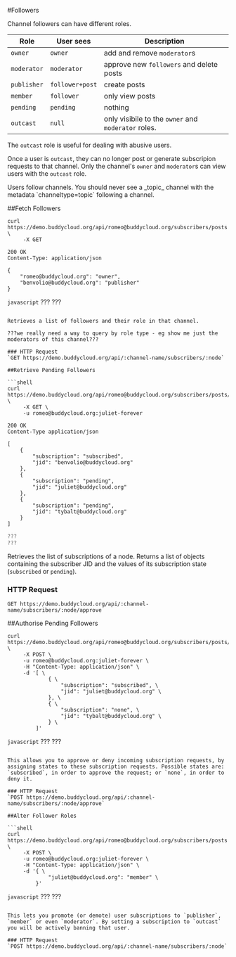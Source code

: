 #Followers

Channel followers can have different roles.

Role       | User sees      | Description
-----------|----------------|-------------
`owner`    |`owner`         |add and remove `moderator`s
`moderator`|`moderator`     |approve new `followers` and delete posts
`publisher`|`follower+post` |create posts
`member`   |`follower`      |only view posts
`pending`  |`pending`       |nothing
`outcast`  | `null`         |only visibile to the `owner` and `moderator` roles.

The `outcast` role is useful for dealing with abusive users. 

Once a user is `outcast`, they can no longer post or generate subscripion requests to that channel. Only the channel's `owner` and `moderator`s can view users with the `outcast` role.

<aside class="warning">
Users follow channels. You should never see a _topic_ channel with the metadata `channeltype=topic` following a channel.
</aside>

##Fetch Followers

```shell
curl https://demo.buddycloud.org/api/romeo@buddycloud.org/subscribers/posts \
     -X GET
```

```shell
200 OK
Content-Type: application/json

{
    "romeo@buddycloud.org": "owner",
    "benvolio@buddycloud.org": "publisher"
}
```

```javascript```
???
???
```

Retrieves a list of followers and their role in that channel.

???we really need a way to query by role type - eg show me just the moderators of this channel???

### HTTP Request
`GET https://demo.buddycloud.org/api/:channel-name/subscribers/:node`

##Retrieve Pending Followers

```shell
curl https://demo.buddycloud.org/api/romeo@buddycloud.org/subscribers/posts/approve \
     -X GET \
     -u romeo@buddycloud.org:juliet-forever
```

```shell
200 OK
Content-Type application/json

[
    {
        "subscription": "subscribed",
        "jid": "benvolio@buddycloud.org"
    },
    {
        "subscription": "pending",
        "jid": "juliet@buddycloud.org"
    },
    {
        "subscription": "pending",
        "jid": "tybalt@buddycloud.org"
    }
]
```

```javascript
???
???
```

Retrieves the list of subscriptions of a node. Returns a list of objects containing the subscriber JID and the values of its subscription state (`subscribed` or `pending`).

### HTTP Request
`GET https://demo.buddycloud.org/api/:channel-name/subscribers/:node/approve`

##Authorise Pending Followers

```shell
curl https://demo.buddycloud.org/api/romeo@buddycloud.org/subscribers/posts/approve \
     -X POST \
     -u romeo@buddycloud.org:juliet-forever \
     -H "Content-Type: application/json" \
     -d '[ \
             { \
                 "subscription": "subscribed", \
                 "jid": "juliet@buddycloud.org" \
             }, \
             { \
                 "subscription": "none", \
                 "jid": "tybalt@buddycloud.org" \
             } \
         ]'
```

```javascript```
???
???
```

This allows you to approve or deny incoming subscription requests, by assigning states to these subscription requests. Possible states are: `subscribed`, in order to approve the request; or `none`, in order to deny it.

### HTTP Request
`POST https://demo.buddycloud.org/api/:channel-name/subscribers/:node/approve`

##Alter Follower Roles

```shell
curl https://demo.buddycloud.org/api/romeo@buddycloud.org/subscribers/posts \
     -X POST \
     -u romeo@buddycloud.org:juliet-forever \
     -H "Content-Type: application/json" \
     -d '{ \
             "juliet@buddycloud.org": "member" \
         }'
```

```javascript```
???
???
```

This lets you promote (or demote) user subscriptions to `publisher`, `member` or even `moderator`. By setting a subscription to `outcast` you will be actively banning that user.

### HTTP Request
`POST https://demo.buddycloud.org/api/:channel-name/subscribers/:node`
